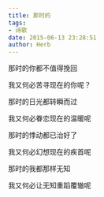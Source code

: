 ```yaml
---
title: 那时的
tags:
- 诗歌
date: 2015-06-13 23:28:51
author: Herb
---
```

那时的你都不值得挽回

我又何必苦寻现在的你呢？

那时的日光都转瞬而过

我又何必眷恋现在的温暖呢

那时的悸动都已治好了

我又何必幻想现在的疾首呢

那时的我都那样无知

我又何必让无知重蹈覆辙呢